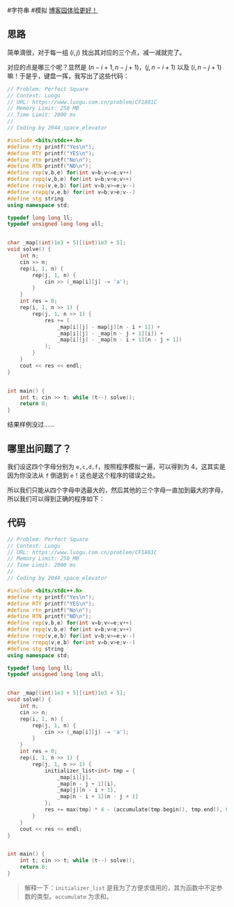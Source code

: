 #字符串 #模拟
[博客园体验更好！](https://www.cnblogs.com/2044-space-elevator/articles/17857938.html)
## 思路

简单滴很，对于每一组 $(i,j)$ 找出其对应的三个点，减一减就完了。

对应的点是哪三个呢？显然是 $(n-i+1,n-j+1)$，$(j,n-i+1)$ 以及 $(i,n-j+1)$ 嘛！于是乎，键盘一挥，我写出了这些代码：
```cpp
// Problem: Perfect Square
// Contest: Luogu
// URL: https://www.luogu.com.cn/problem/CF1881C
// Memory Limit: 250 MB
// Time Limit: 2000 ms
// 
// Coding by 2044_space_elevator

#include <bits/stdc++.h>
#define rty printf("Yes\n");
#define RTY printf("YES\n");
#define rtn printf("No\n");
#define RTN printf("NO\n");
#define rep(v,b,e) for(int v=b;v<=e;v++)
#define repq(v,b,e) for(int v=b;v<e;v++)
#define rrep(v,e,b) for(int v=b;v>=e;v--)
#define rrepq(v,e,b) for(int v=b;v>e;v--)
#define stg string
using namespace std;

typedef long long ll;
typedef unsigned long long ull;


char _map[(int)1e3 + 5][(int)1e3 + 5];
void solve() {
	int n;
	cin >> n;
	rep(i, 1, n) {
		rep(j, 1, n) {
			cin >> (_map[i][j] -= 'a');
		}
	}
	int res = 0;
	rep(i, 1, n >> 1) {
		rep(j, 1, n >> 1) {
			res += (
				_map[i][j] - map[j][n - i + 1]) + 
				_map[i][j] - _map[n - j + 1][i]) + 
				_map[i][j] - _map[n - i + 1][n - j + 1])
			);
		}
	}
	cout << res << endl;
}


int main() {
	int t; cin >> t; while (t--) solve();
	return 0;
}

```



结果样例没过……

## 哪里出问题了？

我们设这四个字母分别为 `e,c,d,f`，按照程序模拟一遍，可以得到为 $4$，这其实是因为你没法从 `f` 倒退到 `e`！这也是这个程序的错误之处。

所以我们只能从四个字母中选最大的，然后其他的三个字母一直加到最大的字母，所以我们可以得到正确的程序如下：

## 代码


```cpp
// Problem: Perfect Square
// Contest: Luogu
// URL: https://www.luogu.com.cn/problem/CF1881C
// Memory Limit: 250 MB
// Time Limit: 2000 ms
// 
// Coding by 2044_space_elevator

#include <bits/stdc++.h>
#define rty printf("Yes\n");
#define RTY printf("YES\n");
#define rtn printf("No\n");
#define RTN printf("NO\n");
#define rep(v,b,e) for(int v=b;v<=e;v++)
#define repq(v,b,e) for(int v=b;v<e;v++)
#define rrep(v,e,b) for(int v=b;v>=e;v--)
#define rrepq(v,e,b) for(int v=b;v>e;v--)
#define stg string
using namespace std;

typedef long long ll;
typedef unsigned long long ull;


char _map[(int)1e3 + 5][(int)1e3 + 5];
void solve() {
	int n;
	cin >> n;
	rep(i, 1, n) {
		rep(j, 1, n) {
			cin >> (_map[i][j] -= 'a');
		}
	}
	int res = 0;
	rep(i, 1, n >> 1) {
		rep(j, 1, n >> 1) {
			initializer_list<int> tmp = {
				_map[i][j],
				_map[n - j + 1][i],
				_map[j][n - i + 1],
				_map[n - i + 1][n - j + 1]
			};
			res += max(tmp) * 4 - (accumulate(tmp.begin(), tmp.end(), 0));
		}
	}
	cout << res << endl;
}


int main() {
	int t; cin >> t; while (t--) solve();
	return 0;
}

```

> 解释一下：`initializer_list` 是我为了方便求值用的，其为函数中不定参数的类型。`accumulate` 为求和。


